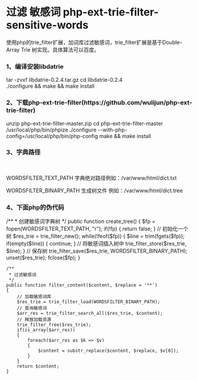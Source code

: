 过滤 敏感词
php-ext-trie-filter-sensitive-words
========
使用php的trie_filter扩展，加词库过滤敏感词，trie_filter扩展是基于Double-Array Trie 树实现。具体算法可以百度。<br />
<h3>1、编译安装libdatrie</h3>
    tar -zvxf libdatrie-0.2.4.tar.gz
    cd libdatrie-0.2.4
    ./configure && make && make install 
<h3>2、下载php-ext-trie-filter(https://github.com/wulijun/php-ext-trie-filter)</h3>
    unzip php-ext-trie-filter-master.zip
    cd php-ext-trie-filter-master
    /usr/local/php/bin/phpize
    ./configure --with-php-config=/usr/local/php/bin/php-config
    make && make install 
 <h3>3、字典路径</h3>   
 <p>WORDSFILTER_TEXT_PATH 字典绝对路径例如：/var/www/html/dict.txt</P>
 <p>WORDSFILTER_BINARY_PATH 生成树文件 例如：/var/www/html/dict.tree</p>
<h3>4、下面php的伪代码</h3>
	/**
	* 创建敏感词字典树
	*/	
	public function create_tree()
	{
		$fp = fopen(WORDSFILTER_TEXT_PATH, "r");
		if(!fp)
		{
			return false;
		}
		// 初始化一个树
		$res_trie = trie_filter_new();
		while(!feof($fp))
		{
			$line = trim(fgets($fp));
			if(empty($line))
			{
				continue;
			}
			// 将敏感词插入树中
			trie_filter_store($res_trie, $line);
		}
		// 保存树
		trie_filter_save($res_trie, WORDSFILTER_BINARY_PATH);
		unset($res_trie);
		fclose($fp);
        }
	
	/**
	 * 过滤敏感词
	 */
	public function filter_content($content, $replace = '**')
	{
		// 加载敏感词库
		$res_trie = trie_filter_load(WORDSFILTER_BINARY_PATH);
		// 查询敏感词
		$arr_res = trie_filter_search_all($res_trie, $content);
		// 释放加载资源
		trie_filter_free($res_trie);
		if(is_array($arr_res))
		{
			foreach($arr_res as $k => $v)
			{
				$content = substr_replace($content, $replace, $v[0]);
			}
		}
		return $content;
	}
